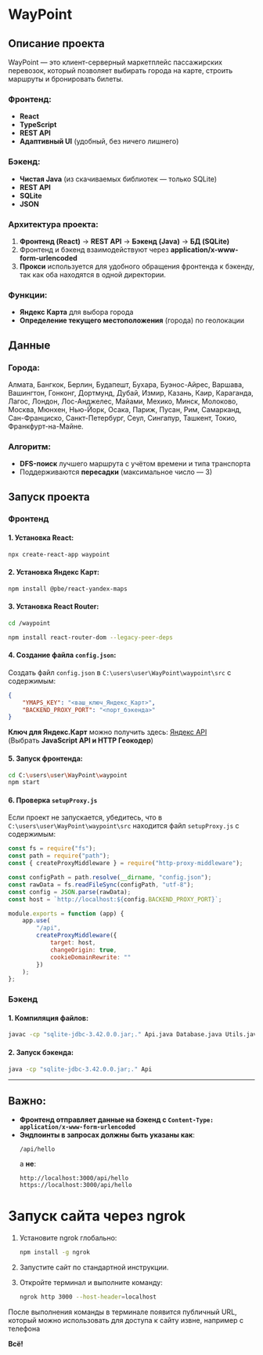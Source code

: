 # WayPoint

## Описание проекта

WayPoint — это клиент-серверный маркетплейс пассажирских перевозок, который позволяет выбирать города на карте, строить маршруты и бронировать билеты.

### Фронтенд:
- **React**
- **TypeScript**
- **REST API**
- **Адаптивный UI** (удобный, без ничего лишнего)

### Бэкенд:
- **Чистая Java** (из скачиваемых библиотек — только SQLite)
- **REST API**
- **SQLite**
- **JSON**

### Архитектура проекта:
1. **Фронтенд (React)** → **REST API** → **Бэкенд (Java)** → **БД (SQLite)**
2. Фронтенд и бэкенд взаимодействуют через **application/x-www-form-urlencoded**
3. **Прокси** используется для удобного обращения фронтенда к бэкенду, так как оба находятся в одной директории.

### Функции:
- **Яндекс Карта** для выбора города
- **Определение текущего местоположения** (города) по геолокации

## Данные

### Города:
Алмата, Бангкок, Берлин, Будапешт, Бухара, Буэнос-Айрес, Варшава, Вашингтон, Гонконг, Дортмунд, Дубай, Измир, Казань, Каир, Караганда, Лагос, Лондон, Лос-Анджелес, Майами, Мехико, Минск, Молоково, Москва, Мюнхен, Нью-Йорк, Осака, Париж, Пусан, Рим, Самарканд, Сан-Франциско, Санкт-Петербург, Сеул, Сингапур, Ташкент, Токио, Франкфурт-на-Майне.

### Алгоритм:
- **DFS-поиск** лучшего маршрута с учётом времени и типа транспорта
- Поддерживаются **пересадки** (максимальное число — 3)

## Запуск проекта

### Фронтенд

#### 1. Установка React:
```sh
npx create-react-app waypoint
```

#### 2. Установка Яндекс Карт:
```sh
npm install @pbe/react-yandex-maps
```

#### 3. Установка React Router:
```sh 
cd /waypoint
```
```sh
npm install react-router-dom --legacy-peer-deps
```

#### 4. Создание файла `config.json`:
Создать файл `config.json` в `C:\users\user\WayPoint\waypoint\src` с содержимым:
```json
{
    "YMAPS_KEY": "<ваш_ключ_Яндекс_Карт>",
    "BACKEND_PROXY_PORT": "<порт_бэкенда>"
}
```
**Ключ для Яндекс.Карт** можно получить здесь: [Яндекс API](https://developer.tech.yandex.ru/services/3)  
(Выбрать **JavaScript API и HTTP Геокодер**)

#### 5. Запуск фронтенда:
```sh
cd C:\users\user\WayPoint\waypoint
npm start
```

#### 6. Проверка `setupProxy.js`
Если проект не запускается, убедитесь, что в `C:\users\user\WayPoint\waypoint\src` находится файл `setupProxy.js` с содержимым:

```js
const fs = require("fs");
const path = require("path");
const { createProxyMiddleware } = require("http-proxy-middleware");

const configPath = path.resolve(__dirname, "config.json");
const rawData = fs.readFileSync(configPath, "utf-8");
const config = JSON.parse(rawData);
const host = `http://localhost:${config.BACKEND_PROXY_PORT}`;

module.exports = function (app) {
    app.use(
        "/api",
        createProxyMiddleware({
            target: host,
            changeOrigin: true,
            cookieDomainRewrite: ""
        })
    );
};
```

### Бэкенд

#### 1. Компиляция файлов:
```sh
javac -cp "sqlite-jdbc-3.42.0.0.jar;." Api.java Database.java Utils.java RouteFinder.java
```

#### 2. Запуск бэкенда:
```sh
java -cp "sqlite-jdbc-3.42.0.0.jar;." Api
```

---

## Важно:

- **Фронтенд отправляет данные на бэкенд с `Content-Type: application/x-www-form-urlencoded`**
- **Эндпоинты в запросах должны быть указаны как**:
  ```
  /api/hello
  ```
  а **не**:
  ```
  http://localhost:3000/api/hello
  https://localhost:3000/api/hello
  ```


# Запуск сайта через ngrok

1. Установите ngrok глобально:
   ```sh
   npm install -g ngrok
   ```

2. Запустите сайт по стандартной инструкции.

3. Откройте терминал и выполните команду:
   ```sh
   ngrok http 3000 --host-header=localhost
   ```

После выполнения команды в терминале появится публичный URL, который можно использовать для доступа к сайту извне, например с телефона

**Всё!**
